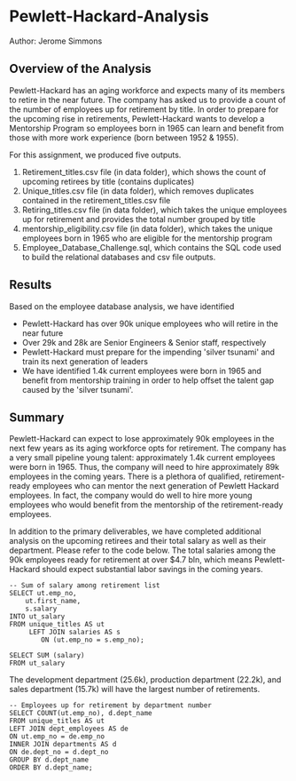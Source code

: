 # Pewlett-Hackard-Analysis
Author: Jerome Simmons

## Overview of the Analysis
Pewlett-Hackard has an aging workforce and expects many of its members to retire in the near future. The company has asked us to provide a count of the number of employees up for retirement by title. In order to prepare for the upcoming rise in retirements, Pewlett-Hackard wants to develop a Mentorship Program so employees born in 1965 can learn and benefit from those with more work experience (born between 1952 & 1955).

For this assignment, we produced five outputs.
1. Retirement_titles.csv file (in data folder), which shows the count of upcoming retirees by title (contains duplicates)
2. Unique_titles.csv file (in data folder), which removes duplicates contained in the retirement_titles.csv file
3. Retiring_titles.csv file (in data folder), which takes the unique employees up for retirement and provides the total number grouped by title
4. mentorship_eligibility.csv file (in data folder), which takes the unique employees born in 1965 who are eligible for the mentorship program
5. Employee_Database_Challenge.sql, which contains the SQL code used to build the relational databases and csv file outputs.

## Results
Based on the employee database analysis, we have identified
* Pewlett-Hackard has over 90k unique employees who will retire in the near future
* Over 29k and 28k are Senior Engineers & Senior staff, respectively
* Pewlett-Hackard must prepare for the impending 'silver tsunami' and train its next generation of leaders
* We have identified 1.4k current employees were born in 1965 and benefit from mentorship training in order to help offset the talent gap caused by the 'silver tsunami'.

## Summary
Pewlett-Hackard can expect to lose approximately 90k employees in the next few years as its aging workforce opts for retirement. The company has a very small pipeline young talent: approximately 1.4k current employees were born in 1965. Thus, the company will need to hire approximately 89k employees in the coming years. There is a plethora of qualified, retirement-ready employees who can mentor the next generation of Pewlett Hackard employees. In fact, the company would do well to hire more young employees who would benefit from the mentorship of the retirement-ready employees.

In addition to the primary deliverables, we have completed additional analysis on the upcoming retirees and their total salary as well as their department. Please refer to the code below.
The total salaries among the 90k employees ready for retirement at over $4.7 bln, which means Pewlett-Hackard should expect substantial labor savings in the coming years.

```
-- Sum of salary among retirement list
SELECT ut.emp_no,
	ut.first_name,
	s.salary
INTO ut_salary
FROM unique_titles AS ut
	 LEFT JOIN salaries AS s
	 	ON (ut.emp_no = s.emp_no);
		
SELECT SUM (salary)
FROM ut_salary
```

The development department (25.6k), production department (22.2k), and sales department (15.7k) will have the largest number of retirements.
```
-- Employees up for retirement by department number
SELECT COUNT(ut.emp_no), d.dept_name
FROM unique_titles AS ut
LEFT JOIN dept_employees AS de
ON ut.emp_no = de.emp_no
INNER JOIN departments AS d
ON de.dept_no = d.dept_no 
GROUP BY d.dept_name
ORDER BY d.dept_name;
```
